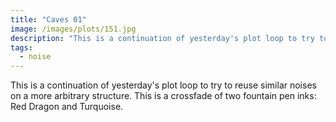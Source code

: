 ```yaml
---
title: "Caves 01"
image: /images/plots/151.jpg
description: "This is a continuation of yesterday's plot loop to try to reuse similar noises on a more arbitrary structure. This is a crossfade of two fountain pen inks: Red Dragon and Turquoise."
tags:
  - noise
---
```


This is a continuation of yesterday's plot loop to try to reuse similar noises on a more arbitrary structure. This is a crossfade of two fountain pen inks: Red Dragon and Turquoise.
